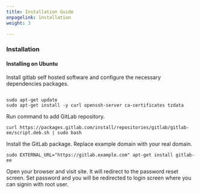 ```yaml
---
title: Installation Guide
onpagelink: installation
weight: 3

---
```


### Installation

#### Installing on Ubuntu

Install gitlab self hosted software and configure the necessary dependencies packages.

 ```

sudo apt-get update
sudo apt-get install -y curl openssh-server ca-certificates tzdata

```

Run command to add GitLab repository.

 ```
curl https://packages.gitlab.com/install/repositories/gitlab/gitlab-ee/script.deb.sh | sudo bash
```

Install the GitLab package. Replace example domain with your real domain.

 ```
sudo EXTERNAL_URL="https://gitlab.example.com" apt-get install gitlab-ee
```

Open your browser and visit site. It will redirect to the password reset screen. Set password and you will be redirected to login screen where you can signin with root user.

